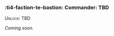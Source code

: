### :ti4-faction-te-bastion: **Commander**: TBD

<span style="font-variant:small-caps;">Unlock</span>: TBD

_Coming soon._
